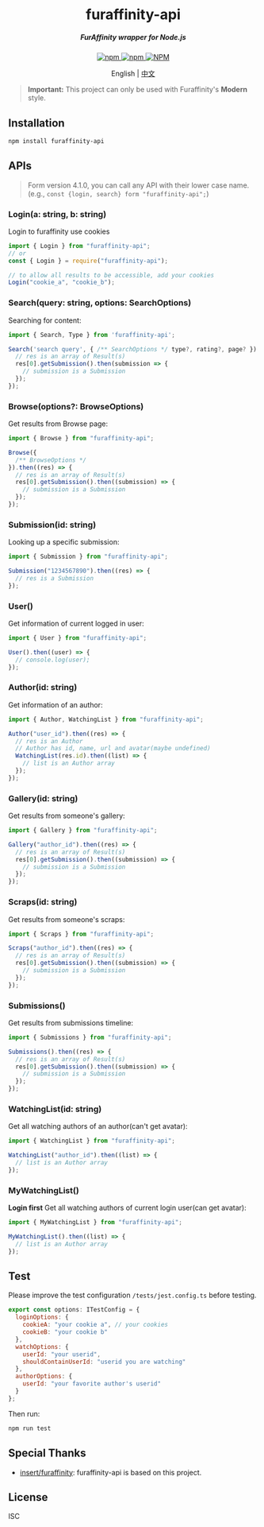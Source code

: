 <h1 align="center">
  furaffinity-api
</h1>

<h5 align="center">FurAffinity wrapper for Node.js</h5>

<div align="center">
  <a href="https://www.npmjs.com/package/furaffinity-api">
    <img alt="npm" src="https://img.shields.io/npm/v/furaffinity-api">
  </a>
  <a href="https://www.npmjs.com/package/furaffinity-api">
    <img alt="npm" src="https://img.shields.io/npm/dw/furaffinity-api">
  </a>
  <a href="https://github.com/recallfuture/furaffinity-api">
    <img alt="NPM" src="https://img.shields.io/npm/l/furaffinity-api">
  </a>

  <p align="center">English | <a href="README.zh-CN.md">中文</a></p>
</div>

> **Important:** This project can only be used with Furaffinity's **Modern** style.

## Installation

```bash
npm install furaffinity-api
```

## APIs

> Form version 4.1.0, you can call any API with their lower case name.
> (e.g., `const {login, search} form "furaffinity-api";`)

### Login(a: string, b: string)

Login to furaffinity use cookies

```js
import { Login } from "furaffinity-api";
// or
const { Login } = require("furaffinity-api");

// to allow all results to be accessible, add your cookies
Login("cookie_a", "cookie_b");
```

### Search(query: string, options: SearchOptions)

Searching for content:

```js
import { Search, Type } from 'furaffinity-api';

Search('search query', { /** SearchOptions */ type?, rating?, page? }).then(res => {
  // res is an array of Result(s)
  res[0].getSubmission().then(submission => {
    // submission is a Submission
  });
});
```

### Browse(options?: BrowseOptions)

Get results from Browse page:

```js
import { Browse } from "furaffinity-api";

Browse({
  /** BrowseOptions */
}).then((res) => {
  // res is an array of Result(s)
  res[0].getSubmission().then((submission) => {
    // submission is a Submission
  });
});
```

### Submission(id: string)

Looking up a specific submission:

```js
import { Submission } from "furaffinity-api";

Submission("1234567890").then((res) => {
  // res is a Submission
});
```

### User()

Get information of current logged in user:

```js
import { User } from "furaffinity-api";

User().then((user) => {
  // console.log(user);
});
```

### Author(id: string)

Get information of an author:

```js
import { Author, WatchingList } from "furaffinity-api";

Author("user_id").then((res) => {
  // res is an Author
  // Author has id, name, url and avatar(maybe undefined)
  WatchingList(res.id).then((list) => {
    // list is an Author array
  });
});
```

### Gallery(id: string)

Get results from someone's gallery:

```js
import { Gallery } from "furaffinity-api";

Gallery("author_id").then((res) => {
  // res is an array of Result(s)
  res[0].getSubmission().then((submission) => {
    // submission is a Submission
  });
});
```

### Scraps(id: string)

Get results from someone's scraps:

```js
import { Scraps } from "furaffinity-api";

Scraps("author_id").then((res) => {
  // res is an array of Result(s)
  res[0].getSubmission().then((submission) => {
    // submission is a Submission
  });
});
```

### Submissions()

Get results from submissions timeline:

```js
import { Submissions } from "furaffinity-api";

Submissions().then((res) => {
  // res is an array of Result(s)
  res[0].getSubmission().then((submission) => {
    // submission is a Submission
  });
});
```

### WatchingList(id: string)

Get all watching authors of an author(can't get avatar):

```js
import { WatchingList } from "furaffinity-api";

WatchingList("author_id").then((list) => {
  // list is an Author array
});
```

### MyWatchingList()

**Login first**
Get all watching authors of current login user(can get avatar):

```js
import { MyWatchingList } from "furaffinity-api";

MyWatchingList().then((list) => {
  // list is an Author array
});
```

## Test

Please improve the test configuration `/tests/jest.config.ts` before testing.

```js
export const options: ITestConfig = {
  loginOptions: {
    cookieA: "your cookie a", // your cookies
    cookieB: "your cookie b"
  },
  watchOptions: {
    userId: "your userid",
    shouldContainUserId: "userid you are watching"
  },
  authorOptions: {
    userId: "your favorite author's userid"
  }
};
```

Then run:

```bash
npm run test
```

## Special Thanks

- [insert/furaffinity](https://gitlab.insrt.uk/insert/furaffinity): furaffinity-api is based on this project.

## License

ISC
